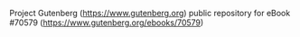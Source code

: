 Project Gutenberg (https://www.gutenberg.org) public repository for
eBook #70579 (https://www.gutenberg.org/ebooks/70579)
